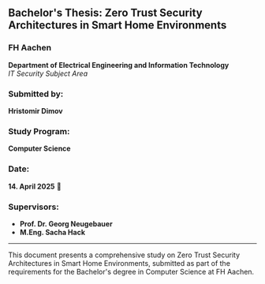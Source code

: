 ## Bachelor's Thesis: Zero Trust Security Architectures in Smart Home Environments

### FH Aachen
**Department of Electrical Engineering and Information Technology** \
*IT Security Subject Area* 

### Submitted by:
**Hristomir Dimov**  

### Study Program:
**Computer Science**  

### Date:
**14. April 2025** 🚬

### Supervisors:
- **Prof. Dr. Georg Neugebauer**
- **M.Eng. Sacha Hack**

---

This document presents a comprehensive study on Zero Trust Security Architectures in Smart Home Environments, submitted as part of the requirements for the Bachelor's degree in Computer Science at FH Aachen.

